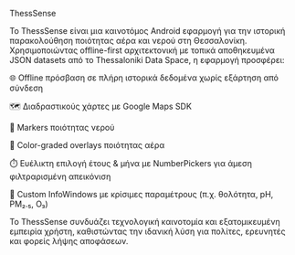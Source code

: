 ThessSense

Το ThessSense είναι μια καινοτόμος Android εφαρμογή για την ιστορική παρακολούθηση ποιότητας αέρα και νερού στη Θεσσαλονίκη. Χρησιμοποιώντας offline-first αρχιτεκτονική με τοπικά αποθηκευμένα JSON datasets από το Thessaloniki Data Space, η εφαρμογή προσφέρει:

🌐 Offline πρόσβαση σε πλήρη ιστορικά δεδομένα χωρίς εξάρτηση από σύνδεση

🗺️ Διαδραστικούς χάρτες με Google Maps SDK

  🔵 Markers ποιότητας νερού

  🌈 Color-graded overlays ποιότητας αέρα

⏱️ Ευέλικτη επιλογή έτους & μήνα με NumberPickers για άμεση φιλτραρισμένη απεικόνιση

💬 Custom InfoWindows με κρίσιμες παραμέτρους (π.χ. θολότητα, pH, PM₂.₅, O₃)

Το ThessSense συνδυάζει τεχνολογική καινοτομία και εξατομικευμένη εμπειρία χρήστη, καθιστώντας την ιδανική λύση για πολίτες, ερευνητές και φορείς λήψης αποφάσεων.
